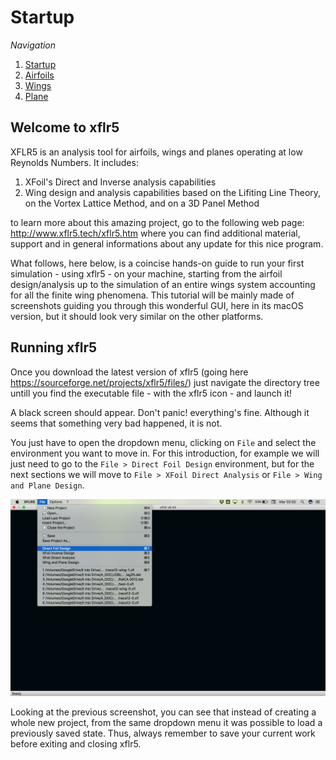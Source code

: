 # Startup

_Navigation_

1. [Startup](startup.md)
2. [Airfoils](airfoils.md)
3. [Wings](wings.md)
4. [Plane](plane.md)

## Welcome to xflr5

XFLR5 is an analysis tool for airfoils, wings and planes operating at low Reynolds Numbers. It includes:

1. XFoil's Direct and Inverse analysis capabilities
2. Wing design and analysis capabilities based on the Lifiting Line Theory, on the Vortex Lattice Method, and on a 3D Panel Method

to learn more about this amazing project, go to the following web page: <http://www.xflr5.tech/xflr5.htm> where you can find additional material, support and in general informations about any update for this nice program.

What follows, here below, is a coincise hands-on guide to run your first simulation - using xflr5 - on your machine, starting from the airfoil design/analysis up to the simulation of an entire wings system accounting for all the finite wing phenomena. This tutorial will be mainly made of screenshots guiding you through this wonderful GUI, here in its macOS version, but it should look very similar on the other platforms.

## Running xflr5

Once you download the latest version of xflr5 (going here <https://sourceforge.net/projects/xflr5/files/>) just navigate the directory tree untill you find the executable file - with the xflr5 icon - and launch it!

A black screen should appear. Don't panic! everything's fine. Although it seems that something very bad happened, it is not.

You just have to open the dropdown menu, clicking on `File` and select the environment you want to move in. For this introduction, for example we will just need to go to the `File > Direct Foil Design` environment, but for the next sections we will move to `File > XFoil Direct Analysis` or `File > Wing and Plane Design`.

![alt text](screenshots/airfoil_01.png)

Looking at the previous screenshot, you can see that instead of creating a whole new project, from the same dropdown menu it was possible to load a previously saved state. Thus, always remember to save your current work before exiting and closing xflr5.
